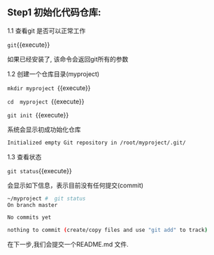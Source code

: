 ## Step1 初始化代码仓库:



1.1 查看git 是否可以正常工作

`git`{{execute}}

如果已经安装了, 该命令会返回git所有的参数

1.2 创建一个仓库目录(myproject)

`mkdir myproject `{{execute}}

`cd  myproject `{{execute}}

`git init `{{execute}}

系统会显示初成功始化仓库

```bash
Initialized empty Git repository in /root/myproject/.git/
```



1.3 查看状态

`git status`{{execute}}

会显示如下信息，表示目前没有任何提交(commit)

```bash
~/myproject #  git status
On branch master

No commits yet

nothing to commit (create/copy files and use "git add" to track)
```



在下一步,我们会提交一个README.md 文件.